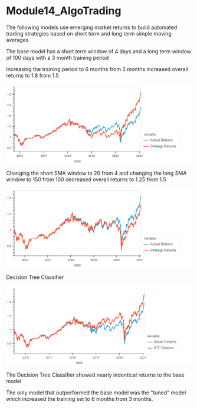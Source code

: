 # Module14_AlgoTrading

The following models use emerging market returns to build automated trading strategies based on short term and long term simple moving averages.

The base model has a short term window of 4 days and a long term window of 100 days with a 3 month training period







Increasing the training period to 6 months from 3 months increased overall returns to 1.8 from 1.5


![6_month_training](https://github.com/cstanley99/Module14_AlgoTrading/blob/main/6_month_training.png)

Changing the short SMA window to 20 from 4 and changing the long SMA window to 150 from 100 decreased overall returns to 1.25 from 1.5

![SMA20_150](https://github.com/cstanley99/Module14_AlgoTrading/blob/main/SMA20_150.png)

Decision Tree Classifier

![DTC_plot](https://github.com/cstanley99/Module14_AlgoTrading/blob/main/DTC_plot.png)

The Decision Tree Classifier showed nearly indentical returns to the base model

The only model that outperformed the base model was the "tuned" model which increased the training set to 6 months from 3 months.
